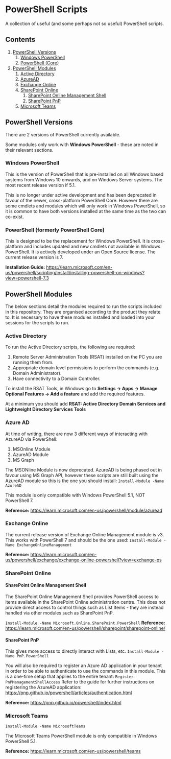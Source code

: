 # PowerShell Scripts
A collection of useful (and some perhaps not so useful) PowerShell scripts.

## Contents

1. [PowerShell Versions](#powershell-versions)
    1. [Windows PowerShell](#windows-powershell)
    2. [PowerShell (Core)](#powershell-formerly-powershell-core)
2. [PowerShell Modules](#powershell-modules)
    1. [Active Directory](#active-directory)
    2. [AzureAD](#azure-ad)
    3. [Exchange Online](#exchange-online)
    4. [SharePoint Online](#sharepoint-online)
        1. [SharePoint Online Management Shell](#sharepoint-online-management-shell)
        2. [SharePoint PnP](#sharepoint-pnp)
    5. [Microsoft Teams](#microsoft-teams)



## PowerShell Versions
There are 2 versions of PowerShell currently available.

Some modules only work with **Windows PowerShell** - these are noted in their relevant sections.

### Windows PowerShell
This is the version of PowerShell that is pre-installed on all Windows based systems from Windows 10 onwards, and on Windows Server systems. The most recent release version if 5.1. 

This is no longer under active development and has been deprecated in favour of the newer, cross-platform PowerShell Core. However there are some cmdlets and modules which will only work in Windows PowerShell, so it is common to have both versions installed at the same time as the two can co-exist.

### PowerShell (formerly PowerShell Core)
This is designed to be the replacement for Windows PowerShell. It is cross-platform and includes updated and new cmdlets not available in Windows PowerShell. It is actively developed under an Open Source license. The current release version is 7.

**Installation Guide:** https://learn.microsoft.com/en-us/powershell/scripting/install/installing-powershell-on-windows?view=powershell-7.3



## PowerShell Modules
The below sections detail the modules required to run the scripts included in this repository. They are organised according to the product they relate to. It is necessary to have these modules installed and loaded into your sessions for the scripts to run.


### Active Directory
To run the Active Directory scripts, the following are required:

1. Remote Server Administration Tools (RSAT) installed on the PC you are running them from.
2. Appropriate domain level permissions to perform the commands (e.g. Domain Administrator).
3. Have connectivity to a Domain Controller.

To install the RSAT Tools, in Windows go to **Settings -> Apps -> Manage Optional Features -> Add a feature** and add the required features.

At a minimum you should add **RSAT: Active Directory Domain Services and Lightweight Directory Services Tools**


### Azure AD
At time of writing, there are now 3 different ways of interacting with AzureAD via PowerShell:

1. MSOnline Module
2. AzureAD Module
3. MS Graph

The MSONline Module is now deprecated. AzureAD is being phased out in favour using MS Graph API, however these scripts are still built using the AzureAD module so this is the one you should install:
`Install-Module -Name AzureAD`

This module is only compatible with Windows PowerShell 5.1, NOT PowerShell 7.

**Reference:** https://learn.microsoft.com/en-us/powershell/module/azuread


### Exchange Online
The current release version of Exchange Online Management module is v3. This works with PowerShell 7 and should be the one used:
`Install-Module -Name ExchangeOnlineManagement`

**Reference:** https://learn.microsoft.com/en-us/powershell/exchange/exchange-online-powershell?view=exchange-ps


### SharePoint Online
#### SharePoint Online Management Shell
The SharePoint Online Management Shell provides PowerShell access to items available in the SharePoint Online administration centre. This does not provide direct access to control things such as List Items - they are instead handled via other modules such as SharePoint PnP.

`Install-Module -Name Microsoft.Online.SharePoint.PowerShell`
**Reference:** https://learn.microsoft.com/en-us/powershell/sharepoint/sharepoint-online/

#### SharePoint PnP
This gives more access to directly interact with Lists, etc.
`Install-Module -Name PnP.PowerShell`

You will also be required to register an Azure AD application in your tenant in order to be able to authenticate to use the commands in this module. This is a one-time setup that applies to the entire tenant:
`Register-PnPManagementShellAccess`
Refer to the guide for further instructions on registering the AzureAD application: https://pnp.github.io/powershell/articles/authentication.html

**Reference:** https://pnp.github.io/powershell/index.html


### Microsoft Teams
`Install-Module -Name MicrosoftTeams`

The Microsoft Teams PowerShell module is only compatible in Windows PowerShell 5.1.

**Reference:** https://learn.microsoft.com/en-us/powershell/teams
